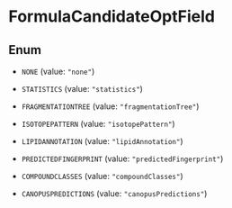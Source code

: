 

# FormulaCandidateOptField

## Enum


* `NONE` (value: `"none"`)

* `STATISTICS` (value: `"statistics"`)

* `FRAGMENTATIONTREE` (value: `"fragmentationTree"`)

* `ISOTOPEPATTERN` (value: `"isotopePattern"`)

* `LIPIDANNOTATION` (value: `"lipidAnnotation"`)

* `PREDICTEDFINGERPRINT` (value: `"predictedFingerprint"`)

* `COMPOUNDCLASSES` (value: `"compoundClasses"`)

* `CANOPUSPREDICTIONS` (value: `"canopusPredictions"`)



